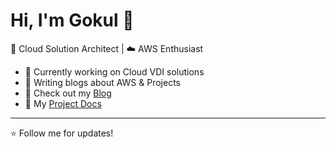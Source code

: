 # Hi, I'm Gokul 👋

🚀 Cloud Solution Architect | ☁️ AWS Enthusiast  

- 🔭 Currently working on Cloud VDI solutions  
- 📝 Writing blogs about AWS & Projects  
- 📂 Check out my [Blog](https://gokulharix.github.io/my-blog/)  
- 📘 My [Project Docs](https://gokulharix.github.io/project-docs/)  

---
⭐ Follow me for updates!
